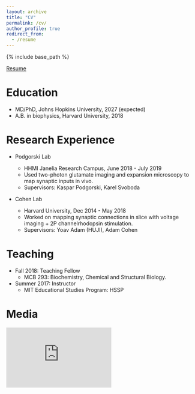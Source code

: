 ```yaml
---
layout: archive
title: "CV"
permalink: /cv/
author_profile: true
redirect_from:
  - /resume
---
```


{% include base_path %}

[Resume](http://jeongjunjjkim.github.io/files/JJK_CV_2021.pdf)

Education
======
* MD/PhD, Johns Hopkins University, 2027 (expected)
* A.B. in biophysics, Harvard University, 2018


Research Experience
======
* Podgorski Lab
  * HHMI Janelia Research Campus, June 2018 - July 2019
  * Used two-photon glutamate imaging and expansion microscopy to map synaptic inputs in vivo.
  * Supervisors: Kaspar Podgorski, Karel Svoboda

* Cohen Lab
  * Harvard University, Dec 2014 - May 2018
  * Worked on mapping synaptic connections in slice with voltage imaging + 2P channelrhodopsin stimulation.
  * Supervisors: Yoav Adam (HUJI), Adam Cohen
    
Teaching
======
* Fall 2018: Teaching Fellow
  * MCB 293: Biochemistry, Chemical and Structural Biology.
* Summer 2017: Instructor
  * MIT Educational Studies Program: HSSP

Media
======
 <iframe width="280" height="160" src="https://www.youtube.com/embed/vz-zg9XGOtI" frameborder="0" allow="accelerometer; autoplay; encrypted-media; gyroscope; picture-in-picture" allowfullscreen></iframe>